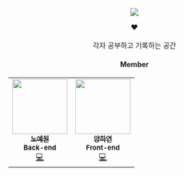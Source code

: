 <div align="center">
 <!-- <a href="https://github.com/NxdeCoder">
    <img src="https://avatars.githubusercontent.com/u/117240020?v=4" alt="Logo" width="80" height="80">
  </a> -->

  <img src="https://user-images.githubusercontent.com/80824750/200108149-80287c22-d227-4b20-b080-707fdab51c47.gif">   <br />
  
  ♥️ <br /><br />
  각자 공부하고 기록하는 공간

  <h4>Member</h4>
  <table>
    <tr>
      <td align="center">
        <a href="https://github.com/yewon-Noh">
          <img src="https://avatars.githubusercontent.com/u/80824750?v=4" width="110px;" alt=""/><br />
          <sub><b>노예원</b></sub></a><br />
          <sub><b>Back-end</b></sub></a><br />
          <a href="https://github.com/yewon-Noh" title="Github">💻</a>
      </td>
      <td align="center">
        <a href="https://github.com/hayeon">
          <img src="https://avatars.githubusercontent.com/u/81798537?v=4" width="110px;" alt=""/><br />
          <sub><b>양하연</b></sub></a><br />
          <sub><b>Front-end</b></sub></a><br />
          <a href="https://github.com/hayeon" title="Github">💻</a>
      </td>
    </tr>
  </table>  

</div>

